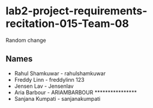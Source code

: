 # lab2-project-requirements-recitation-015-Team-08

Random change
## Names
* Rahul Shamkuwar - rahulshamkuwar
* Freddy Linn - freddylinn 123
* Jensen Lav - Jensenlav
* Aria Barbour - ARIAMBARBOUR ****************
* Sanjana Kumpati - sanjanakumpati
